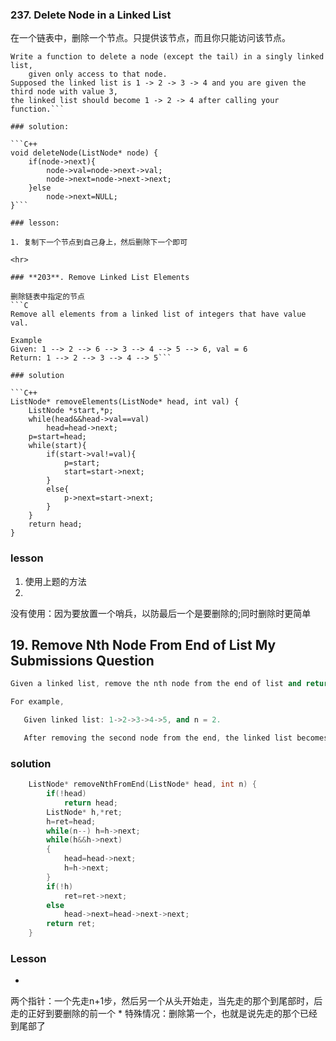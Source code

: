 
### **237.** Delete Node in a Linked List

在一个链表中，删除一个节点。只提供该节点，而且你只能访问该节点。
```
Write a function to delete a node (except the tail) in a singly linked list, 
    given only access to that node.
Supposed the linked list is 1 -> 2 -> 3 -> 4 and you are given the third node with value 3, 
the linked list should become 1 -> 2 -> 4 after calling your function.```

### solution:

```C++
void deleteNode(ListNode* node) {
    if(node->next){
        node->val=node->next->val;
        node->next=node->next->next;
    }else
        node->next=NULL;
}```

### lesson:

1. 复制下一个节点到自己身上，然后删除下一个即可

<hr>

### **203**. Remove Linked List Elements

删除链表中指定的节点
```C
Remove all elements from a linked list of integers that have value val.

Example
Given: 1 --> 2 --> 6 --> 3 --> 4 --> 5 --> 6, val = 6
Return: 1 --> 2 --> 3 --> 4 --> 5```

### solution

```C++
ListNode* removeElements(ListNode* head, int val) {
    ListNode *start,*p;
    while(head&&head->val==val)
        head=head->next;
    p=start=head;
    while(start){
        if(start->val!=val){
            p=start;
            start=start->next;
        }
        else{
            p->next=start->next;
        }
    }
    return head;
}
```

### lesson


1. 使用上题的方法
1. 
没有使用：因为要放置一个哨兵，以防最后一个是要删除的;同时删除时更简单

## 19. Remove Nth Node From End of List My Submissions Question
```C++
Given a linked list, remove the nth node from the end of list and return its head.

For example,

   Given linked list: 1->2->3->4->5, and n = 2.

   After removing the second node from the end, the linked list becomes 1->2->3->5.
   ```
 ### solution
```C++
    ListNode* removeNthFromEnd(ListNode* head, int n) {
        if(!head)     
            return head;
        ListNode* h,*ret;
        h=ret=head;
        while(n--) h=h->next;
        while(h&&h->next)
        {
            head=head->next;
            h=h->next;
        }
        if(!h)
            ret=ret->next;
        else
            head->next=head->next->next;
        return ret;
    }
```
### Lesson
* 
两个指针：一个先走n+1步，然后另一个从头开始走，当先走的那个到尾部时，后走的正好到要删除的前一个
* 
特殊情况：删除第一个，也就是说先走的那个已经到尾部了
